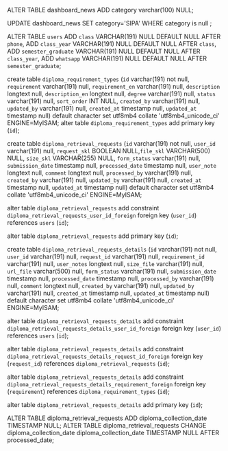 
ALTER TABLE dashboard_news ADD category varchar(100) NULL;

UPDATE dashboard_news SET  category='SIPA' WHERE category is null ;

ALTER TABLE `users` ADD `class` VARCHAR(191) NULL DEFAULT NULL AFTER `phone`, ADD `class_year` VARCHAR(191) NULL DEFAULT NULL AFTER `class`, ADD `semester_graduate` VARCHAR(191) NULL DEFAULT NULL AFTER `class_year`, ADD `whatsapp` VARCHAR(191) NULL DEFAULT NULL AFTER `semester_graduate`;


 create table `diploma_requirement_types` (`id` varchar(191) not null, `requirement` varchar(191) null, `requirement_en` varchar(191) null, `description` longtext null, `description_en` longtext null, `degree` varchar(191) null, `status` varchar(191) null, `sort_order` INT NULL, `created_by` varchar(191) null, `updated_by` varchar(191) null, `created_at` timestamp null, `updated_at` timestamp null) default character set utf8mb4 collate 'utf8mb4_unicode_ci' ENGINE=MyISAM;
 alter table `diploma_requirement_types` add primary key (`id`);
 
 create table `diploma_retrieval_requests` (`id` varchar(191) not null, `user_id` varchar(191) null, `request_skl` BOOLEAN NULL,`file_skl` VARCHAR(500) NULL, `size_skl` VARCHAR(255) NULL, `form_status` varchar(191) null, `submission_date` timestamp null, `processed_date` timestamp null, `user_note` longtext null, `comment` longtext null, `processed_by` varchar(191) null, `created_by` varchar(191) null, `updated_by` varchar(191) null, `created_at` timestamp null, `updated_at` timestamp null) default character set utf8mb4 collate 'utf8mb4_unicode_ci' ENGINE=MyISAM;
 
 alter table `diploma_retrieval_requests` add constraint `diploma_retrieval_requests_user_id_foreign` foreign key (`user_id`) references `users` (`id`);
 
 alter table `diploma_retrieval_requests` add primary key (`id`);
 
 create table `diploma_retrieval_requests_details` (`id` varchar(191) not null, `user_id` varchar(191) null, `request_id` varchar(191) null, `requirement_id` varchar(191) null, `user_notes` longtext null, `size_file` varchar(191) null, `url_file` varchar(500) null, `form_status` varchar(191) null, `submission_date` timestamp null, `processed_date` timestamp null, `processed_by` varchar(191) null, `comment` longtext null, `created_by` varchar(191) null, `updated_by` varchar(191) null, `created_at` timestamp null, `updated_at` timestamp null) default character set utf8mb4 collate 'utf8mb4_unicode_ci' ENGINE=MyISAM;
 
 alter table `diploma_retrieval_requests_details` add constraint `diploma_retrieval_requests_details_user_id_foreign` foreign key (`user_id`) references `users` (`id`);
 
 alter table `diploma_retrieval_requests_details` add constraint `diploma_retrieval_requests_details_request_id_foreign` foreign key (`request_id`) references `diploma_retrieval_requests` (`id`);
 
 alter table `diploma_retrieval_requests_details` add constraint `diploma_retrieval_requests_details_requirement_foreign` foreign key (`requirement`) references `diploma_requirement_types` (`id`);
 
 alter table `diploma_retrieval_requests_details` add primary key (`id`);

ALTER TABLE diploma_retrieval_requests ADD diploma_collection_date TIMESTAMP NULL;
ALTER TABLE diploma_retrieval_requests CHANGE diploma_collection_date diploma_collection_date TIMESTAMP NULL AFTER processed_date;
